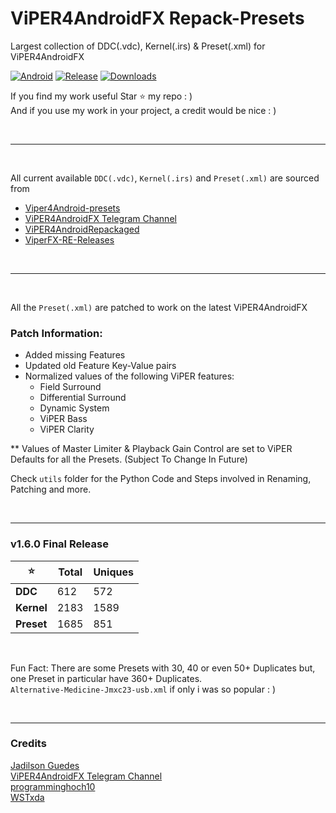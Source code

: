 # ViPER4AndroidFX Repack-Presets

Largest collection of DDC(.vdc), Kernel(.irs) & Preset(.xml) for ViPER4AndroidFX

[![Android](https://img.shields.io/badge/Platform-Android-green.svg?style=flat-square)](https://www.android.com) [![Release](https://img.shields.io/github/v/release/syntaxticsugr/ViPER4AndroidFXRepack-Presets?color=blue&label=Release&style=flat-square)](https://github.com/syntaxticsugr/ViPER4AndroidFXRepack-Presets/releases) [![Downloads](https://img.shields.io/github/downloads/syntaxticsugr/ViPER4AndroidFXRepack-Presets/total?color=brightgrey&label=Downloads&style=flat-square)](https://github.com/syntaxticsugr/ViPER4AndroidFXRepack-Presets/releases)

If you find my work useful Star ⭐ my repo : )
<br>
And if you use my work in your project, a credit would be nice : )

<br>

---

<br>

All current available `DDC(.vdc)`, `Kernel(.irs)` and `Preset(.xml)` are sourced from
- [Viper4Android-presets](https://github.com/jadilson12/Viper4Android-presets)
- [ViPER4AndroidFX Telegram Channel](https://t.me/ViPER4AndroidFX)
- [ViPER4AndroidRepackaged](https://github.com/programminghoch10/ViPER4AndroidRepackaged)
- [ViperFX-RE-Releases](https://github.com/WSTxda/ViperFX-RE-Releases)

<br>

---

<br>

All the `Preset(.xml)` are patched to work on the latest ViPER4AndroidFX

### Patch Information:
- Added missing Features
- Updated old Feature Key-Value pairs
- Normalized values of the following ViPER features:
  - Field Surround
  - Differential Surround
  - Dynamic System
  - ViPER Bass
  - ViPER Clarity

** Values of Master Limiter & Playback Gain Control are set to ViPER Defaults for all the Presets. (Subject To Change In Future)

Check `utils` folder for the Python Code and Steps involved in Renaming, Patching and more.

<br>

---

### v1.6.0 Final Release

| ⭐ | Total | Uniques |
| --- | --- | --- |
| **DDC** | 612 | 572 |
| **Kernel** | 2183 | 1589 |
| **Preset** | 1685 | 851 |

<br>

Fun Fact: There are some Presets with 30, 40 or even 50+ Duplicates but, one Preset in particular have 360+ Duplicates.
<br>
`Alternative-Medicine-Jmxc23-usb.xml` if only i was so popular : )

<br>

---

### Credits

[Jadilson Guedes](https://github.com/jadilson12)
<br>
[ViPER4AndroidFX Telegram Channel](https://t.me/ViPER4AndroidFX)
<br>
[programminghoch10](https://github.com/programminghoch10)
<br>
[WSTxda](https://github.com/WSTxda)

<br>
